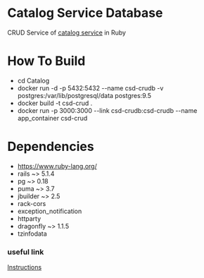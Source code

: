 # Catalog Service Database
CRUD Service of [catalog service](https://github.com/ahlp/catalog-service) in Ruby

# How To Build

 - cd Catalog
 - docker run -d -p 5432:5432 --name csd-crudb -v postgres:/var/lib/postgresql/data postgres:9.5
 - docker build -t csd-crud .
 - docker run -p 3000:3000 --link csd-crudb:csd-crudb --name app_container csd-crud

# Dependencies
 - https://www.ruby-lang.org/
 - rails ~> 5.1.4
 - pg ~> 0.18
 - puma ~> 3.7
 - jbuilder ~> 2.5
 - rack-cors
 - exception_notification
 - httparty
 - dragonfly ~> 1.1.5
 - tzinfodata

### useful link

[Instructions](http://www.coshx.com.s3-website-us-east-1.amazonaws.com/blog/2016/08/23/configuring-docker-to-work-with-an-existing-rails-application/)
